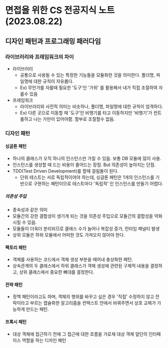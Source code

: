 # 면접을 위한 CS 전공지식 노트(2023.08.22)

## 디자인 패턴과 프로그래밍 패러다임

### 라이브러리와 프레임워크의 차이

- 라이브러리
  - 공통으로 사용될 수 있는 특정한 기능들을 모듈화한 것을 의미한다. 폴더명, 파일명에 대한 규칙이 자유롭다.
  - Ex) 무언가를 자를때 필요한 '도구'인 '가위' 를 활용해서 내가 직접 조절하여 자를수 있음
- 프레임워크
  - 라이브러리와 사전적 의미는 비슷하나, 폴더명, 파일명에 대한 규칙이 엄격하다.
  - Ex) 다른 곳으로 이동할 때 '도구'인 비행기를 타고 이동하지만 '비행기'가 컨트롤하고 나는 가만이 있어야함. 함부로 조절할수 없음.

### 디자인 패턴

#### 싱글톤 패턴

- 하나의 클래스가 오직 하나의 인스턴스만 가질 수 있음. 보통 DB 모듈에 많이 사용.
- 인스턴스를 생성할 때 드는 비용이 줄어드는 장점. But 의존성이 높아지는 단점.
- TDD(Test Driven Development)를 할때 걸림돌이 된다.
  - 단위 테스트는 서로 독립적이어야 하는데, 싱글톤 패턴은 1개의 인스턴스를 기반으로 구현하는 패턴이므로 테스트마다 '독립적' 인 인스턴스를 만들기 어렵다.

##### 의존성 주입

- 종속성과 같은 의미
- 모듈간의 강한 결합성이 생기게 되는 것을 의존성 주입으로 모듈간의 결합성을 약화시킬 수 있음.
- 모듈들이 더욱더 분리되므로 클래스 수가 늘어나 복잡성 증가, 런타임 패널티 발생
- 상위 모듈은 하위 모듈에서 어떠한 것도 가져오지 않아야 한다.

#### 팩토리 패턴

- 객체를 사용하는 코드에서 객체 생성 부분을 떼어내 충상화한 패턴.
- 상속관계의 두 클래스에서 하위 클래스가 객체 생성에 관련된 구체적 내용을 결정하고, 상위 클래스에서 중요한 뼈대를 결정한다.

#### 전략 패턴

- 정책 패턴이라고도 하며, 객체의 행위를 바꾸고 싶은 경우 '직접' 수정하지 않고 전략이라고 부르는 캡슐화한 알고리즘을 컨텍스트 안에서 바꿔주면서 상호 교체가 가능하게 만드는 패턴.

#### 프록시 패턴

- 대상 객체에 접근하기 전에 그 접근에 대한 흐름을 가로채 대상 객체 앞단의 인터페이스 역할을 하는 디자인 패턴


